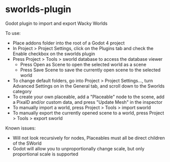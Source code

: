 # sworlds-plugin
Godot plugin to import and export Wacky Worlds

To use:
- Place addons folder into the root of a Godot 4 project
- In Project > Project Settings, click on the Plugins tab and check the Enable checkbox on the sworlds plugin
- Press Project > Tools > sworld database to access the database viewer
  - Press Open as Scene to open the selected world as a scene
  - Press Save Scene to save the currently open scene to the selected world
- To change default folders, go into Project > Project Settings..., turn Advanced Settings on in the General tab, and scroll down to the Sworlds category
- To create your own placeable, add a "Placeable" node to the scene, add a PixaID and/or custom data, and press "Update Mesh" in the inspector
- To manually import a world, press Project > Tools > import sworld
- To manually export the currently opened scene to a world, press Project > Tools > export sworld

Known issues:
 - Will not look recursively for nodes, Placeables must all be direct children of the SWorld
 - Godot will allow you to unproportionally change scale, but only proportional scale is supported
